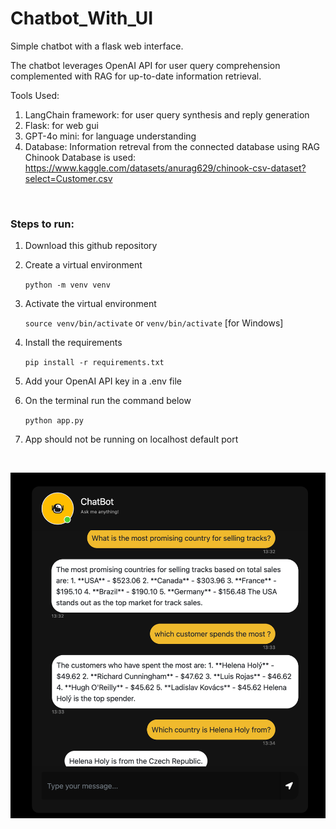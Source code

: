 # Chatbot_With_UI

Simple chatbot with a flask web interface.

The chatbot leverages OpenAI API for user query comprehension complemented with RAG for up-to-date information retrieval.

Tools Used: 
  1. LangChain framework: for user query synthesis and reply generation
  2. Flask: for web gui
  3. GPT-4o mini: for language understanding
  4. Database: Information retreval from the connected database using RAG
     Chinook Database is used: https://www.kaggle.com/datasets/anurag629/chinook-csv-dataset?select=Customer.csv

<br>


### **Steps to run:**

1. Download this github repository
2. Create a virtual environment

     `python -m venv venv`
3. Activate the virtual environment

    `source venv/bin/activate` or `venv/bin/activate` [for Windows]

4. Install the requirements

   `pip install -r requirements.txt`

5. Add your OpenAI API key in a .env file
6. On the terminal run the command below 

     `python app.py`

7. App should not be running on localhost default port

<br>

<p align="center">
<img align="center" width="724" alt="Screen Shot 2024-01-11 at 1 49 47 PM" src="https://github.com/mehant-kr/Database-AI-Agent/blob/c6bb44a1229d110cdf4008ae45bc56abe9b0976d/assets/ss_ai_database_chatbot.png" >
</p>
